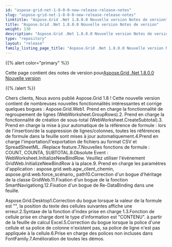 ```yaml
---
id: "aspose-grid-net-1-8-0-0-new-release-release-notes"
slug: "aspose-grid-net-1-8-0-0-new-release-release-notes"
linktitle: "Aspose.Grid .Net 1.8.0.0 Nouvelle version Notes de version"
title: "Aspose.Grid .Net 1.8.0.0 Nouvelle version Notes de version"
weight: 130
description: "Aspose.Grid .Net 1.8.0.0 Nouvelle version Notes de version – the latest updates and fixes."
type: "repository"
layout: "release"
family_listing_page_title: "Aspose.Grid .Net 1.8.0.0 Nouvelle version Notes de version"
---
```

{{% alert color="primary" %}} 

 Cette page contient des notes de version pour[Aspose.Grid .Net 1.8.0.0 Nouvelle version](https://releases.aspose.com/cells/net/new-releases/aspose.grid-.net-1.8.0.0-new-release/)

{{% /alert %}} 

Chers clients, Nous avons publié Aspose.Grid 1.8 ! Cette nouvelle version contient de nombreuses nouvelles fonctionnalités intéressantes et corrige quelques bogues : Aspose.Grid.Web1. Prend en charge la fonctionnalité de regroupement de lignes (WebWorksheet.GroupRows).2. Prend en charge la fonctionnalité de création de sous-total (WebWorksheet.CreateSubtotal).3. Prend en charge la mise à jour automatique de la référence de formule : lors de l'insertion/de la suppression de lignes/colonnes, toutes les références de formule dans la feuille sont mises à jour automatiquement.4.Prend en charge l'importation/l'exportation de fichiers au format CSV et SpreadSheetML. /Replace feature.7.Nouvelles fonctions de formule : COUNT, COUNTA, SUBTOTAL.8.Obsolute Event : WebWorksheet.InitializeNewBindRow. Veuillez utiliser l'événement GridWeb.InitializeNewBindRow à la place.9. Prend en charge les paramètres d'application : aspose.grid.web.agw_client_chemin, aspose.grid.web.force_scénario_ path10.Correction d'un bogue d'héritage de la classe GridWeb.11.Fixation d'un bogue de la fonction SmartNavigationg.12.Fixation d'un bogue de Re-DataBinding dans une feuille.

Aspose.Grid.Desktop1.Correction du bogue lorsque la valeur de la formule est "", la position du texte des cellules suivantes affiche une erreur.2.Syntaxe de la fonction d'index prise en charge 1.3.Fonction de cellule prise en charge dont le type d'information est "CONTENU". à partir de la feuille de calcul Excel.5.Correction du bogue lorsque la police d'une cellule et sa police de colonne n'existent pas, sa police de ligne n'est pas appliquée à la cellule.6.Prise en charge des polices non incluses dans FontFamily.7.Amélioration de toutes les démos.
